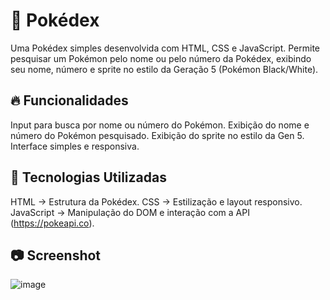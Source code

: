 # 🎴 Pokédex
Uma Pokédex simples desenvolvida com HTML, CSS e JavaScript. Permite pesquisar um Pokémon pelo nome ou pelo número da Pokédex, exibindo seu nome, número e sprite no estilo da Geração 5 (Pokémon Black/White).

## 🔥 Funcionalidades
Input para busca por nome ou número do Pokémon.
Exibição do nome e número do Pokémon pesquisado.
Exibição do sprite no estilo da Gen 5.
Interface simples e responsiva.

## 🚀 Tecnologias Utilizadas
HTML → Estrutura da Pokédex.
CSS → Estilização e layout responsivo.
JavaScript → Manipulação do DOM e interação com a API (https://pokeapi.co).

## 📷 Screenshot
![image](https://github.com/user-attachments/assets/5170ce9e-759a-48af-ae9a-ae85947267b0)

